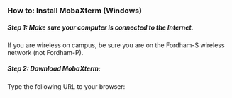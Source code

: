 ### How to: Install MobaXterm (Windows)

##### Step 1: Make sure your computer is connected to the Internet.
If you are wireless on campus, be sure you are on the Fordham-S wireless network (not Fordham-P).

##### Step 2: Download MobaXterm:
Type the following URL to your browser: 

